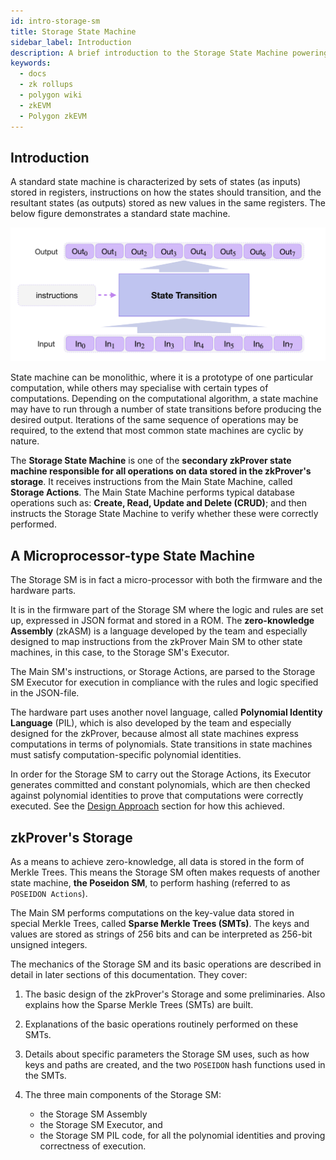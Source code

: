 ```yaml
---
id: intro-storage-sm
title: Storage State Machine
sidebar_label: Introduction
description: A brief introduction to the Storage State Machine powering zkProver.
keywords:
  - docs
  - zk rollups
  - polygon wiki
  - zkEVM
  - Polygon zkEVM
---
```


## Introduction
A standard state machine is characterized by sets of states (as inputs) stored in registers, instructions on how the states should transition, and the resultant states (as outputs) stored as new values in the same registers. The below figure demonstrates a standard state machine.

![A Generic State Machine](figures/fig1-gen-state-mchn.png)

State machine can be monolithic, where it is a prototype of one particular computation, while others may specialise with certain types of computations. Depending on the computational algorithm, a state machine may have to run through a number of state transitions before producing the desired output. Iterations of the same sequence of operations may be required, to the extend that most common state machines are cyclic by nature.

The **Storage State Machine** is one of the **secondary zkProver state machine responsible for all operations on data stored in the zkProver's storage**. It receives instructions from the Main State Machine, called **Storage Actions**. The Main State Machine performs typical database operations such as: **Create, Read, Update and Delete (CRUD)**; and then instructs the Storage State Machine to verify whether these were correctly performed.

## A Microprocessor-type State Machine

The Storage SM is in fact a micro-processor with both the firmware and the hardware parts.

It is in the firmware part of the Storage SM where the logic and rules are set up, expressed in JSON format and stored in a ROM. The **zero-knowledge Assembly** (zkASM) is a language developed by the team and especially designed to map instructions from the zkProver Main SM to other state machines, in this case, to the Storage SM's Executor.

The Main SM's instructions, or Storage Actions, are parsed to the Storage SM Executor for execution in compliance with the rules and logic specified in the JSON-file.

The hardware part uses another novel language, called **Polynomial Identity Language** (PIL), which is also developed by the team and especially designed for the zkProver, because almost all state machines express computations in terms of polynomials. State transitions in state machines must satisfy computation-specific polynomial identities.

In order for the Storage SM to carry out the Storage Actions, its Executor generates committed and constant polynomials, which are then checked against polynomial identities to prove that computations were correctly executed. See the [Design Approach](/zkevm/zkProver/zkprover-design.md) section for how this achieved.

## zkProver's Storage

As a means to achieve zero-knowledge, all data is stored in the form of Merkle Trees. This means the Storage SM often makes requests of another state machine, **the Poseidon SM**, to perform hashing (referred to as `POSEIDON Actions`).

The Main SM performs computations on the key-value data stored in special Merkle Trees, called **Sparse Merkle Trees (SMTs)**. The keys and values are stored as strings of 256 bits and can be interpreted as 256-bit unsigned integers.

The mechanics of the Storage SM and its basic operations are described in detail in later sections of this documentation. They cover:

1.	The basic design of the zkProver's Storage and some preliminaries. Also explains how the Sparse Merkle Trees (SMTs) are built.

2.	Explanations of the basic operations routinely performed on these SMTs.

3.	Details about specific parameters the Storage SM uses, such as how keys and paths are created, and the two `POSEIDON` hash functions used in the SMTs.

4.	The three main components of the Storage SM:
    - the Storage SM Assembly 
    - the Storage SM Executor, and 
    - the Storage SM PIL code, for all the polynomial identities and proving correctness of execution.
